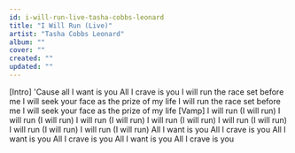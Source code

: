 ```yaml
---
id: i-will-run-live-tasha-cobbs-leonard
title: "I Will Run (Live)"
artist: "Tasha Cobbs Leonard"
album: ""
cover: ""
created: ""
updated: ""
---
```


[Intro]
'Cause all I want is you
All I crave is you
I will run the race set before me
I will seek your face as the prize of my life
I will run the race set before me
I will seek your face as the prize of my life
[Vamp]
I will run (I will run)
I will run (I will run)
I will run (I will run)
I will run (I will run)
I will run (I will run)
I will run (I will run)
I will run (I will run)
All I want is you
All I crave is you
All I want is you
All I crave is you
All I want is you
All I crave is you
